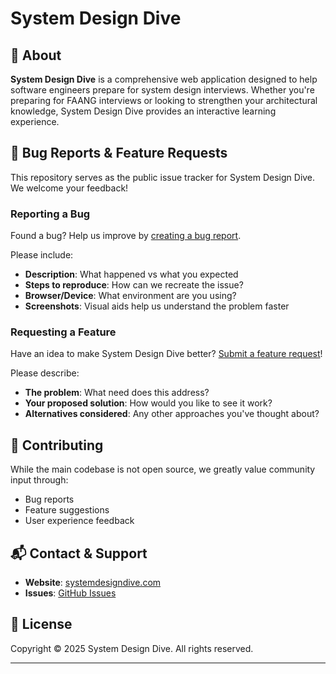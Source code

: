 # System Design Dive

## 📖 About

**System Design Dive** is a comprehensive web application designed to help software engineers prepare for system design interviews. Whether you're preparing for FAANG interviews or looking to strengthen your architectural knowledge, System Design Dive provides an interactive learning experience.

## 🐛 Bug Reports & Feature Requests

This repository serves as the public issue tracker for System Design Dive. We welcome your feedback!

### Reporting a Bug

Found a bug? Help us improve by [creating a bug report](https://github.com/system-design-dive/public/issues/new).

Please include:

- **Description**: What happened vs what you expected
- **Steps to reproduce**: How can we recreate the issue?
- **Browser/Device**: What environment are you using?
- **Screenshots**: Visual aids help us understand the problem faster

### Requesting a Feature

Have an idea to make System Design Dive better? [Submit a feature request](https://github.com/system-design-dive/public/issues/new)!

Please describe:

- **The problem**: What need does this address?
- **Your proposed solution**: How would you like to see it work?
- **Alternatives considered**: Any other approaches you've thought about?

## 🤝 Contributing

While the main codebase is not open source, we greatly value community input through:

- Bug reports
- Feature suggestions
- User experience feedback

## 📬 Contact & Support

- **Website**: [systemdesigndive.com](https://systemdesigndive.com/)
- **Issues**: [GitHub Issues](https://github.com/system-design-dive/public/issues)

## 📄 License

Copyright © 2025 System Design Dive. All rights reserved.

---
